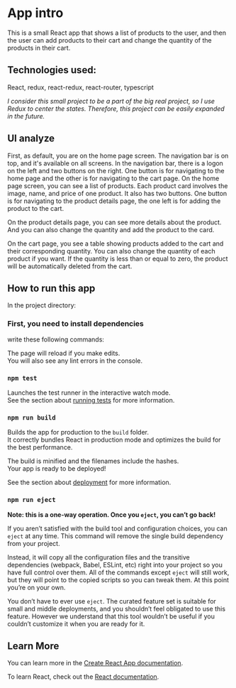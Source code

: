 # App intro

This is a small React app that shows a list of products to the user, and then the user can add products to their cart and change the quantity of the products in their cart. 

## Technologies used: 

React, redux, react-redux, react-router, typescript

*I consider this small project to be a part of the big real project, so I use Redux to center the states. Therefore, this project can be easily expanded in the future.*

## UI analyze
First, as default, you are on the home page screen. The navigation bar is on top, and it's available on all screens. In the navigation bar, there is a logon on the left and two buttons on the right. One button is for navigating to the home page and the other is for navigating to the cart page. On the home page screen, you can see a list of products. Each product card involves the image, name, and price of one product. It also has two buttons. One button is for navigating to the product details page, the one left is for adding the product to the cart.

On the product details page, you can see more details about the product. And you can also change the quantity and add the product to the card.

On the cart page, you see a table showing products added to the cart and their corresponding quantity. You can also change the quantity of each product if you want. If the quantity is less than or equal to zero, the product will be automatically deleted from the cart.

## How to run this app

In the project directory:

### First, you need to install dependencies
write these following commands:
[^1]: `npm install`
[^2]:`npm install `
Runs the app in the development mode.\
Open [http://localhost:3000](http://localhost:3000) to view it in the browser.

The page will reload if you make edits.\
You will also see any lint errors in the console.

### `npm test`

Launches the test runner in the interactive watch mode.\
See the section about [running tests](https://facebook.github.io/create-react-app/docs/running-tests) for more information.

### `npm run build`

Builds the app for production to the `build` folder.\
It correctly bundles React in production mode and optimizes the build for the best performance.

The build is minified and the filenames include the hashes.\
Your app is ready to be deployed!

See the section about [deployment](https://facebook.github.io/create-react-app/docs/deployment) for more information.

### `npm run eject`

**Note: this is a one-way operation. Once you `eject`, you can’t go back!**

If you aren’t satisfied with the build tool and configuration choices, you can `eject` at any time. This command will remove the single build dependency from your project.

Instead, it will copy all the configuration files and the transitive dependencies (webpack, Babel, ESLint, etc) right into your project so you have full control over them. All of the commands except `eject` will still work, but they will point to the copied scripts so you can tweak them. At this point you’re on your own.

You don’t have to ever use `eject`. The curated feature set is suitable for small and middle deployments, and you shouldn’t feel obligated to use this feature. However we understand that this tool wouldn’t be useful if you couldn’t customize it when you are ready for it.

## Learn More

You can learn more in the [Create React App documentation](https://facebook.github.io/create-react-app/docs/getting-started).

To learn React, check out the [React documentation](https://reactjs.org/).
